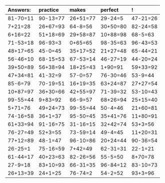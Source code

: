 | Answers: | practice | makes | perfect | ! |
| :--- | :--- | :--- | :--- | :--- |
| 81-70=11 | 90-13=77 | 26+51=77 | 29-24=5 | 47-21=26 | 
| 7+21=28 | 26+67=93 | 64-8=56 | 30+50=80 | 82-24=58 | 
| 6+16=22 | 51+18=69 | 29+58=87 | 10+88=98 | 68-5=63 | 
| 71-53=18 | 96-93=3 | 0+65=65 | 98-35=63 | 96-43=53 | 
| 48+17=65 | 45-0=45 | 35+17=52 | 21+27=48 | 65-44=21 | 
| 56-46=10 | 68-15=53 | 67-53=14 | 46-27=19 | 44-20=24 | 
| 39+50=89 | 56+38=94 | 18+25=43 | 1+90=91 | 59+33=92 | 
| 47+34=81 | 41-32=9 | 57-0=57 | 76-30=46 | 53-9=44 | 
| 85-6=79 | 70-19=51 | 16+19=35 | 63+24=87 | 27+27=54 | 
| 10+87=97 | 36+30=66 | 42+55=97 | 71-39=32 | 53-10=43 | 
| 99-55=44 | 9+83=92 | 66-9=57 | 68+26=94 | 25+15=40 | 
| 5+71=76 | 49+24=73 | 99-55=44 | 50-4=46 | 21+60=81 | 
| 74-16=58 | 36+1=37 | 95-50=45 | 35+41=76 | 11+80=91 | 
| 61+33=94 | 91-16=75 | 31-16=15 | 32+42=74 | 53+3=56 | 
| 76-27=49 | 52+3=55 | 73-59=14 | 49-4=45 | 11+20=31 | 
| 77+12=89 | 48-1=47 | 96-10=86 | 20+24=44 | 90-36=54 | 
| 26-25=1 | 75-16=59 | 7+42=49 | 62-31=31 | 22-1=21 | 
| 61-44=17 | 40+23=63 | 82-26=56 | 55-5=50 | 8+70=78 | 
| 27-9=18 | 83+10=93 | 66-31=35 | 96-84=12 | 83-10=73 | 
| 26+13=39 | 24+1=25 | 76-74=2 | 54-2=52 | 93+3=96 | 
